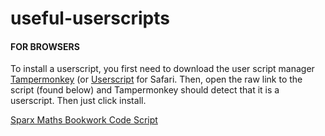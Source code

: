 # useful-userscripts
#### FOR BROWSERS
To install a userscript, you first need to download  the user script manager [Tampermonkey](https://www.tampermonkey.net/) (or [Userscript](https://apps.apple.com/gb/app/userscripts/id1463298887) for Safari. 
Then, open the raw link to the script (found below) and Tampermonkey should detect that it is a userscript. Then just click install.

[Sparx Maths Bookwork Code Script](https://github.com/Duoquadragesimal/useful-userscripts/raw/main/scripts/sparx.user.js)
